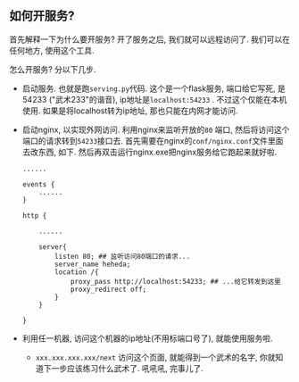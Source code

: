 ## 如何开服务? 

首先解释一下为什么要开服务? 开了服务之后, 我们就可以远程访问了. 我们可以在任何地方, 使用这个工具. 

怎么开服务? 分以下几步. 

* 启动服务. 也就是跑`serving.py`代码. 这个是一个flask服务, 端口给它写死, 是54233 ("武术233"的谐音), ip地址是`localhost:54233` . 不过这个仅能在本机使用. 如果是将localhost转为ip地址, 那也只能在内网才能访问. 

* 启动nginx, 以实现外网访问. 利用nginx来监听开放的`80` 端口, 然后将访问这个端口的请求转到`54233`接口去. 首先需要在nginx的`conf/nginx.conf`文件里面去改东西, 如下. 然后再双击运行nginx.exe把nginx服务给它跑起来就好啦.  

  ```nginx
  ......
  
  events {
      ......
  }
  
  http {
      
      ......
          
      server{
          listen 80; ## 监听访问80端口的请求...
          server_name heheda;
          location /{
              proxy_pass http://localhost:54233; ## ...给它转发到这里
              proxy_redirect off;
          }
      }
  
  }
  
  ```

* 利用任一机器, 访问这个机器的ip地址(不用标端口号了), 就能使用服务啦. 

  * `xxx.xxx.xxx.xxx/next` 访问这个页面, 就能得到一个武术的名字, 你就知道下一步应该练习什么武术了. 吼吼吼, 完事儿了. 